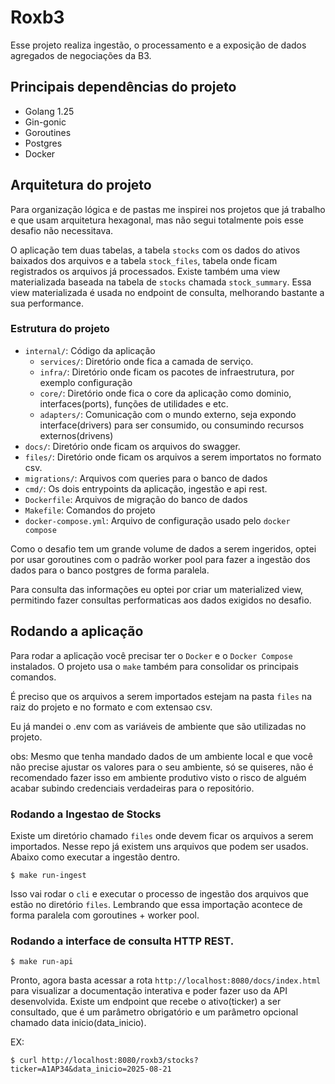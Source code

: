 # Roxb3
Esse projeto realiza ingestão, o processamento e a exposição de dados agregados de negociações da B3.

## Principais dependências do projeto

- Golang 1.25
- Gin-gonic
- Goroutines 
- Postgres
- Docker

## Arquitetura do projeto
Para organização lógica e de pastas me inspirei nos projetos que já trabalho e que usam arquitetura hexagonal, mas não segui totalmente pois esse desafio não necessitava.

O aplicação  tem duas tabelas, a tabela ```stocks``` com os dados do ativos baixados dos arquivos e a tabela ```stock_files```, tabela onde ficam registrados os arquivos já processados.
Existe também  uma view materializada baseada na tabela de ```stocks``` chamada ```stock_summary```. Essa view materializada é usada no endpoint de consulta, melhorando bastante a sua performance.

### Estrutura do projeto
- `internal/`: Código da aplicação
  - `services/`: Diretório onde fica a camada de serviço.
  - `infra/`: Diretório onde ficam os pacotes de infraestrutura, por exemplo configuração
  - `core/`: Diretório onde fica o core da aplicação como dominio, interfaces(ports), funções de utilidades e etc.
  - `adapters/`: Comunicação com o mundo externo, seja expondo interface(drivers) para ser consumido, ou consumindo recursos externos(drivens)  
- `docs/`: Diretório onde ficam os arquivos do swagger.
- `files/`: Diretório onde ficam os arquivos a serem importatos no formato csv.
- `migrations/`: Arquivos com queries para o banco de dados
- `cmd/`: Os dois entrypoints da aplicação, ingestão e api rest.
- `Dockerfile`: Arquivos de migração do banco de dados
- `Makefile`: Comandos do projeto
- `docker-compose.yml`: Arquivo de configuração usado pelo ```docker compose```

Como o desafio tem um grande volume de dados a serem ingeridos, optei por usar goroutines com o padrão worker pool para fazer a ingestão dos dados para o banco postgres de forma paralela.

Para consulta das informações eu optei por criar um materialized view, permitindo fazer consultas performaticas aos dados 
exigidos no desafio.

## Rodando a aplicação

Para rodar a aplicação você precisar ter o ```Docker``` e o ```Docker Compose``` instalados.
O projeto usa o ```make``` também para consolidar os principais comandos.

É preciso que os arquivos a serem importados estejam na pasta ```files``` na raiz do projeto e no formato e com extensao csv.

Eu já mandei o .env com as variáveis de ambiente que são utilizadas no projeto.

obs: Mesmo que tenha mandado dados de um ambiente local e que você não precise ajustar os valores para o seu ambiente, só se quiseres, não é recomendado fazer isso em ambiente produtivo visto o risco de alguém acabar subindo credenciais verdadeiras para o repositório.

### Rodando a Ingestao de Stocks

Existe um diretório chamado ```files``` onde devem ficar os arquivos a serem importados.
Nesse repo já existem uns arquivos que podem ser usados.
Abaixo como executar a ingestão dentro.

```
$ make run-ingest
```

Isso vai rodar o ```cli``` e executar o processo de ingestão dos arquivos que estão no diretório ```files```.
Lembrando que essa importação acontece de forma paralela com goroutines + worker pool.


### Rodando a interface de consulta HTTP REST.

```
$ make run-api
```

Pronto, agora basta acessar a rota ```http://localhost:8080/docs/index.html``` para visualizar a documentação interativa e poder
fazer uso da API desenvolvida.
Existe um endpoint que recebe o ativo(ticker) a ser consultado, que é um parâmetro obrigatório e um parâmetro opcional chamado data inicio(data_inicio).

EX: 
```
$ curl http://localhost:8080/roxb3/stocks?ticker=A1AP34&data_inicio=2025-08-21
```
